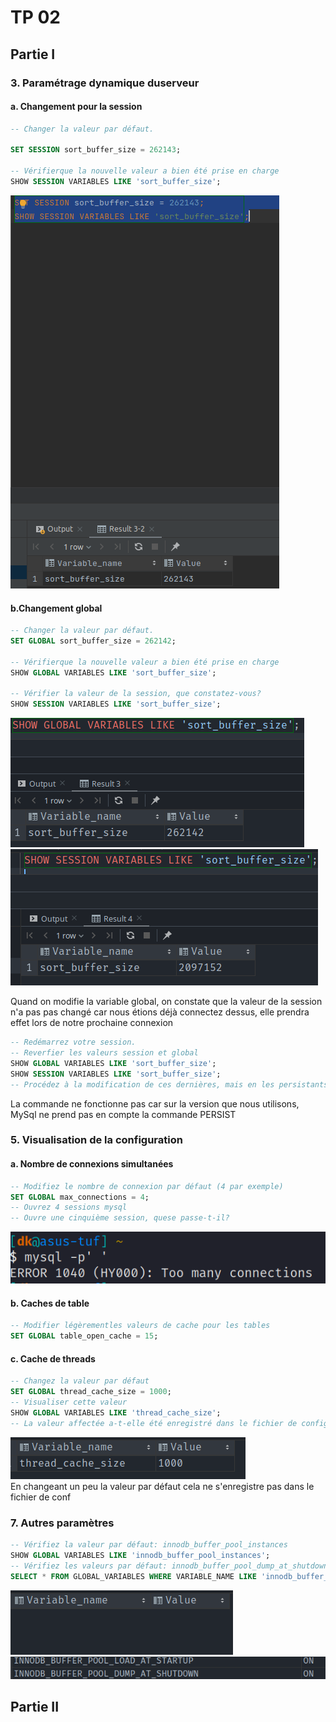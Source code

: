 # TP 02

## Partie I

### 3. Paramétrage dynamique duserveur

#### a. Changement pour la session

```sql
-- Changer la valeur par défaut.

SET SESSION sort_buffer_size = 262143;

-- Vérifierque la nouvelle valeur a bien été prise en charge
SHOW SESSION VARIABLES LIKE 'sort_buffer_size';
```

<img src="./assets/img_3_a.png"/>

#### b.Changement global

```sql
-- Changer la valeur par défaut.
SET GLOBAL sort_buffer_size = 262142;

-- Vérifierque la nouvelle valeur a bien été prise en charge
SHOW GLOBAL VARIABLES LIKE 'sort_buffer_size';

-- Vérifier la valeur de la session, que constatez-vous?
SHOW SESSION VARIABLES LIKE 'sort_buffer_size';
```

<img src="./assets/img_3_b.png" />
<img src="./assets/img_3_c.png" />
<p>
Quand on modifie la variable global, on constate que la valeur de la session n'a pas pas changé car nous étions déjà connectez dessus, elle prendra effet lors de notre prochaine connexion
</p>

```sql
-- Redémarrez votre session.
-- Reverfier les valeurs session et global
SHOW GLOBAL VARIABLES LIKE 'sort_buffer_size';
SHOW SESSION VARIABLES LIKE 'sort_buffer_size';
-- Procédez à la modification de ces dernières, mais en les persistants cette fois-ci.
```

<p>La commande ne fonctionne pas car sur la version que nous utilisons, MySql ne prend pas en compte la commande PERSIST</p>

### 5. Visualisation de la configuration

#### a. Nombre de connexions simultanées

```sql
-- Modifiez le nombre de connexion par défaut (4 par exemple)
SET GLOBAL max_connections = 4;
-- Ouvrez 4 sessions mysql
-- Ouvre une cinquième session, quese passe-t-il?
```

<img src="./assets/img_5_a.png" /> <br />

#### b. Caches de table

```sql
-- Modifier légèrementles valeurs de cache pour les tables
SET GLOBAL table_open_cache = 15;
```

#### c. Cache de threads

```sql
-- Changez la valeur par défaut
SET GLOBAL thread_cache_size = 1000;
-- Visualiser cette valeur
SHOW GLOBAL VARIABLES LIKE 'thread_cache_size';
-- La valeur affectée a-t-elle été enregistré dans le fichier de configuration?
```

<img src="./assets/img_5_c.png" /> <br />
En changeant un peu la valeur par défaut cela ne s'enregistre pas dans le fichier de conf

### 7. Autres paramètres

```sql
-- Vérifiez la valeur par défaut: innodb_buffer_pool_instances
SHOW GLOBAL VARIABLES LIKE 'innodb_buffer_pool_instances';
-- Vérifiez les valeurs par défaut: innodb_buffer_pool_dump_at_shutdown,innodb_buffer_pool_load_at_startup
SELECT * FROM GLOBAL_VARIABLES WHERE VARIABLE_NAME LIKE 'innodb_buffer_pool%';
```

<img src="./assets/img_7_a.png" />
<img src="./assets/img_7_a1.png" /><br />

## Partie II
